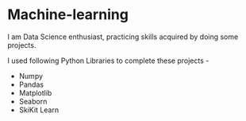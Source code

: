 # Machine-learning
I am Data Science enthusiast, practicing skills acquired by doing some projects. 

I used following Python Libraries to complete these projects -
* Numpy
* Pandas
* Matplotlib
* Seaborn
* SkiKit Learn
